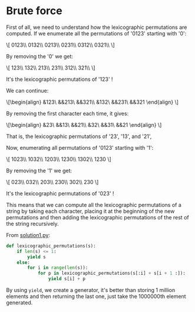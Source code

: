 # Brute force

First of all, we need to understand how the lexicographic permutations are
computed. If we enumerate all the permutations of '0123' starting with '0':

\\[ 0123\\\\ 0132\\\\ 0213\\\\ 0231\\\\ 0312\\\\ 0321\\\\ \\]

By removing the '0' we get:

\\[ 123\\\\ 132\\\\ 213\\\\ 231\\\\ 312\\\\ 321\\\\ \\]

It's the lexicographic permutations of '123' !

We can continue:

\\[\begin{align} &123\ &&213\ &&321\\\\ &132\ &&231\ &&321 \end{align} \\]

By removing the first character each time, it gives:

\\[\begin{align} &23\ &&13\ &&21\\\\ &32\ &&31\ &&21 \end{align} \\]

That is, the lexicographic permutations of '23', '13', and '21',

Now, enumerating all permutations of '0123' starting with '1':

\\[ 1023\\\\ 1032\\\\ 1203\\\\ 1230\\\\ 1302\\\\ 1230 \\]

By removing the '1' we get:

\\[ 023\\\\ 032\\\\ 203\\\\ 230\\\\ 302\\\\ 230 \\]

It's the lexicographic permutations of '023' !

This means that we can compute all the lexicographic permutations of a string by
taking each character, placing it at the beginning of the new permutations and
then adding the lexicographic permutations of the rest of the string
recursively.

From [solution1.py](https://github.com/TurtleSmoke/Project-Euler/blob/main/problems/problem_0024/solution1.py):

```python
def lexicographic_permutations(s):
    if len(s) <= 1:
        yield s
    else:
        for i in range(len(s)):
            for p in lexicographic_permutations(s[:i] + s[i + 1 :]):
                yield s[i] + p
```

By using `yield`, we create a generator, it's better than storing 1 million
elements and then returning the last one, just take the 1000000th element
generated.
